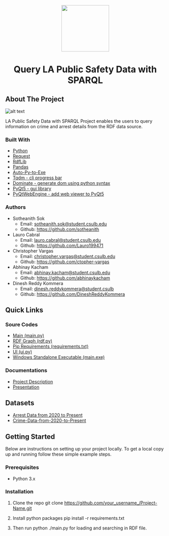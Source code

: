 <p align="center">
 <img width="150" height="146" src="https://user-images.githubusercontent.com/13907836/51081445-7d0d9300-16a4-11e9-8e4d-6ccad8359bf8.png">
</p>

<h1 align="center">Query LA Public Safety Data with SPARQL</h1>	

<!-- ABOUT THE PROJECT -->
## About The Project

![alt text](https://github.com/sotheanith/SPARQL-with-LA-Public-Safety-Data/blob/main/Capture.PNG)

LA Public Safety Data with SPARQL Project enables the users to query information on crime and arrest details from the RDF data source.

### Built With
* [Python](https://www.python.org/)
* [Request](https://pypi.org/project/requests/)
* [RdfLib](https://rdflib.readthedocs.io/en/stable/)
* [Pandas](https://pypi.org/project/pandas/)
* [Auto-Py-to-Exe](https://pypi.org/project/auto-py-to-exe/)
* [Tqdm - cli progress bar](https://pypi.org/project/tqdm/)
* [Dominate - generate dom using python syntax](https://pypi.org/project/dominate/)
* [PyQt5 - gui library](https://pypi.org/project/PyQt5/)
* [PyQtWebEngine - add web viewer to PyQt5](https://pypi.org/project/PyQtWebEngine/)

### Authors 
- Sotheanith Sok 
  - Email: sotheanith.sok@student.csulb.edu 
  - Github: https://github.com/sotheanith
- Lauro Cabral 
  - Email: lauro.cabral@student.csulb.edu 
  - Github: https://github.com/Lauro199471
- Christopher Vargas 
  - Email: christopher.vargas@student.csulb.edu 
  - Github: https://github.com/ctopher-vargas
- Abhinay Kacham
  - Email: abhinay.kacham@student.csulb.edu
  - Github: https://github.com/abhinaykacham
- Dinesh Reddy Kommera
  - Email: dinesh.reddykommera@student.csulb
  - Github: https://github.com/DineshReddyKommera

## Quick Links
 ### Soure Codes
 - [Main (main.py)](https://github.com/sotheanith/SPARQL-with-LA-Public-Safety-Data/blob/main/main.py)
 - [RDF Graph (rdf.py)](https://github.com/sotheanith/SPARQL-with-LA-Public-Safety-Data/blob/main/src/rdf.py)
 - [Pip Requirements (requirements.txt)](https://github.com/sotheanith/SPARQL-with-LA-Public-Safety-Data/blob/main/requirements.txt)
 - [UI (ui.py)](https://github.com/sotheanith/SPARQL-with-LA-Public-Safety-Data/blob/main/src/ui.py)
 - [Windows Standalone Executable (main.exe)]()
 ### Documentations
 - [Project Description]()
 - [Presentation]()

## Datasets
- [Arrest Data from 2020 to Present](https://data.lacity.org/Public-Safety/Arrest-Data-from-2020-to-Present/amvf-fr72)
- [Crime-Data-from-2020-to-Present](https://data.lacity.org/Public-Safety/Crime-Data-from-2020-to-Present/2nrs-mtv8)

<!-- GETTING STARTED -->
## Getting Started

Below are instructions on setting up your project locally.
To get a local copy up and running follow these simple example steps.

### Prerequisites

*  Python 3.x

### Installation

1. Clone the repo
   git clone https://github.com/your_username_/Project-Name.git

2. Install python packages
   pip install -r requirements.txt
   
3. Then run python ./main.py for loading and searching in RDF file.
